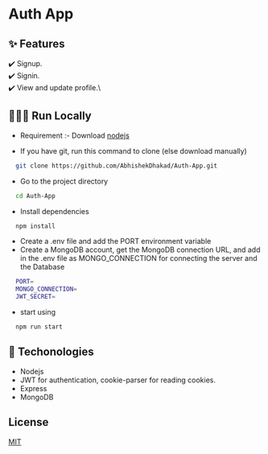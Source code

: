 # Auth App

## ✨ Features
✔️ Signup.\
✔️ Signin.\
✔️ View and update profile.\


## 👨🏻‍💻 Run Locally

- Requirement :- Download [nodejs](https://nodejs.org/en/download)

- If you have git, run this command to clone (else download manually)

```bash
  git clone https://github.com/AbhishekDhakad/Auth-App.git
```
- Go to the project directory

```bash
  cd Auth-App
```

- Install dependencies

```bash
  npm install
```
- Create a .env file and add the PORT environment variable
- Create a MongoDB account, get the MongoDB connection URL, and add in the .env file as MONGO_CONNECTION for connecting the server and the Database

```bash
  PORT=
  MONGO_CONNECTION=
  JWT_SECRET=
```
  
- start using

```bash
  npm run start
```

## 🚀 Techonologies
- Nodejs
- JWT for authentication, cookie-parser for reading cookies.
- Express
- MongoDB

## License
[MIT](https://choosealicense.com/licenses/mit/)

